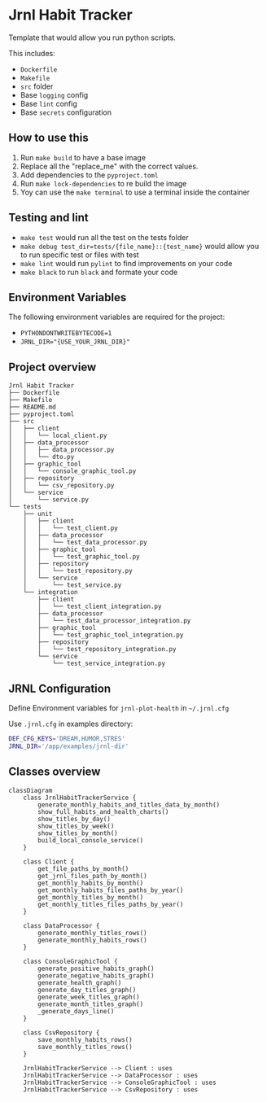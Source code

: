 # Jrnl Habit Tracker

Template that would allow you run python scripts.

This includes:

- `Dockerfile`
- `Makefile`
- `src` folder
- Base `logging` config
- Base `lint` config
- Base `secrets` configuration

## How to use this

1. Run `make build` to have a base image
2. Replace all the "replace_me" with the correct values.
3. Add dependencies to the `pyproject.toml`
4. Run `make lock-dependencies` to re build the image
5. Yoy can use the `make terminal` to use a terminal inside the container

## Testing and lint

- `make test` would run all the test on the tests folder
- `make debug test_dir=tests/{file_name}::{test_name}` would allow you to run specific test or files with test
- `make lint` would run `pylint` to find improvements on your code
- `make black` to run `black` and formate your code

## Environment Variables

The following environment variables are required for the project:

- `PYTHONDONTWRITEBYTECODE=1`
- `JRNL_DIR="{USE_YOUR_JRNL_DIR}"`

## Project overview

```Jrnl Habit Tracker
Jrnl Habit Tracker
├── Dockerfile
├── Makefile
├── README.md
├── pyproject.toml
├── src
│   ├── client
│   │   └── local_client.py
│   ├── data_processor
│   │   ├── data_processor.py
│   │   └── dto.py
│   ├── graphic_tool
│   │   └── console_graphic_tool.py
│   ├── repository
│   │   └── csv_repository.py
│   └── service
│       └── service.py
└── tests
    ├── unit
    │   ├── client
    │   │   └── test_client.py
    │   ├── data_processor
    │   │   └── test_data_processor.py
    │   ├── graphic_tool
    │   │   └── test_graphic_tool.py
    │   ├── repository
    │   │   └── test_repository.py
    │   └── service
    │       └── test_service.py
    └── integration
        ├── client
        │   └── test_client_integration.py
        ├── data_processor
        │   └── test_data_processor_integration.py
        ├── graphic_tool
        │   └── test_graphic_tool_integration.py
        ├── repository
        │   └── test_repository_integration.py
        └── service
            └── test_service_integration.py
```

## JRNL Configuration

Define Environment variables for `jrnl-plot-health` in `~/.jrnl.cfg`

Use `.jrnl.cfg` in examples directory:

```bash
DEF_CFG_KEYS='DREAM,HUMOR,STRES'
JRNL_DIR='/app/examples/jrnl-dir'
```

## Classes overview

```mermaid
classDiagram
    class JrnlHabitTrackerService {
        generate_monthly_habits_and_titles_data_by_month()
        show_full_habits_and_health_charts()
        show_titles_by_day()
        show_titles_by_week()
        show_titles_by_month()
        build_local_console_service()
    }

    class Client {
        get_file_paths_by_month()
        get_jrnl_files_path_by_month()
        get_monthly_habits_by_month()
        get_monthly_habits_files_paths_by_year()
        get_monthly_titles_by_month()
        get_monthly_titles_files_paths_by_year()
    }

    class DataProcessor {
        generate_monthly_titles_rows()
        generate_monthly_habits_rows()
    }

    class ConsoleGraphicTool {
        generate_positive_habits_graph()
        generate_negative_habits_graph()
        generate_health_graph()
        generate_day_titles_graph()
        generate_week_titles_graph()
        generate_month_titles_graph()
        _generate_days_line()
    }

    class CsvRepository {
        save_monthly_habits_rows()
        save_monthly_titles_rows()
    }

    JrnlHabitTrackerService --> Client : uses
    JrnlHabitTrackerService --> DataProcessor : uses
    JrnlHabitTrackerService --> ConsoleGraphicTool : uses
    JrnlHabitTrackerService --> CsvRepository : uses
```
